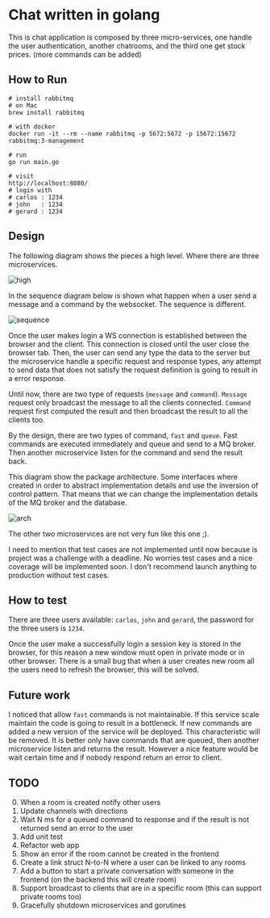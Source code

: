 # Chat written in golang

This is chat application is composed by three micro-services, one handle the user authentication, another chatrooms, and the third one get stock prices. (more commands can be added)

## How to Run
```
# install rabbitmq
# on Mac
brew install rabbitmq

# with docker
docker run -it --rm --name rabbitmq -p 5672:5672 -p 15672:15672 rabbitmq:3-management

# run
go run main.go

# visit
http://localhost:8080/
# login with
# carlos : 1234
# john   : 1234
# gerard : 1234

```

## Design
The following diagram shows the pieces a high level. Where there are three microservices.  

![high](https://github.com/carlware/gochat/blob/crl/dev3/design/high.svg "High")

In the sequence diagram below is shown what happen when a user send a message and a command by the websocket. The sequence is different.  

![sequence](https://github.com/carlware/gochat/blob/crl/dev3/design/sequence.svg "Sequence")

Once the user makes login a WS connection is established between the browser and the client. This connection is closed until the user close the browser tab. Then, the user can send any type the data to the server but the microservice handle a specific request and response types, any attempt to send data that does not satisfy the request definition is going to result in a error response.  

Until now, there are two type of requests (`message` and `command`). `Message` request only broadcast the message to all the clients connected. `Command` request first computed the result and then broadcast the result to all the clients too.  

By the design, there are two types of command, `fast` and `queue`. Fast commands are executed immediately and queue and send to a MQ broker. Then another microservice listen for the command and send the result back.  

This diagram show the package architecture. Some interfaces where created in order to abstract implementation details and use the inversion of control pattern. That means that we can change the implementation details of the MQ broker and the database.  

![arch](https://github.com/carlware/gochat/blob/crl/dev3/design/arch.svg "Architecture")

The other two microservices are not very fun like this one ;).  

I need to mention that test cases are not implemented until now because is project was a challenge with a deadline. No worries test cases and a nice coverage will be implemented soon. I don't recommend launch anything to production without test cases.  

## How to test
There are three users available: `carlos`, `john` and `gerard`, the password for the three users is `1234`.  

Once the user make a successfully login a session key is stored in the browser, for this reason a new window must open in private mode or in other browser. There is a small bug that when a user creates new room all the users need to refresh the browser, this will be solved.  


## Future work
I noticed that allow `fast` commands is not maintainable. If this service scale maintain the code is going to result in a bottleneck. If new commands are added a new version of the service will be deployed. This characteristic will be removed. It is better only have commands that are queued, then another microservice listen and returns the result. However a nice feature would be wait certain time and if nobody respond return an error to client.  


## TODO
0. When a room is created notify other users
1. Update channels with directions
2. Wait N ms for a queued command to response and if the result is not returned send an error to the user
3. Add unit test
4. Refactor web app
5. Show an error if the room cannot be created in the frontend
6. Create a link struct N-to-N where a user can be linked to any rooms
7. Add a button to start a private conversation with someone in the frontend (on the backend this will create room)
8. Support broadcast to clients that are in a specific room (this can support private rooms too)
9. Gracefully shutdown microservices and gorutines
